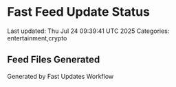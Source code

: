# Fast Feed Update Status
Last updated: Thu Jul 24 09:39:41 UTC 2025
Categories: entertainment,crypto

## Feed Files Generated

Generated by Fast Updates Workflow
